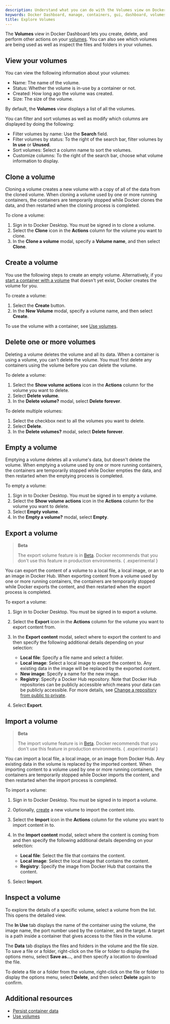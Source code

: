 ```yaml
---
description: Understand what you can do with the Volumes view on Docker Dashboard
keywords: Docker Dashboard, manage, containers, gui, dashboard, volumes, user manual
title: Explore Volumes
---
```


The **Volumes** view in Docker Dashboard lets you create, delete, and perform
other actions on your [volumes](../../storage/volumes.md). You can also see
which volumes are being used as well as inspect the files and folders in your
volumes.

## View your volumes

You can view the following information about your volumes:

- Name: The name of the volume.
- Status: Whether the volume is in-use by a container or not.
- Created: How long ago the volume was created.
- Size: The size of the volume.

By default, the **Volumes** view displays a list of all the volumes.

You can filter and sort volumes as well as modify which columns are displayed by
doing the following:

- Filter volumes by name: Use the **Search** field.
- Filter volumes by status: To the right of the search bar, filter volumes by
  **In use** or **Unused**.
- Sort volumes: Select a column name to sort the volumes.
- Customize columns: To the right of the search bar, choose what volume
  information to display.

## Clone a volume

Cloning a volume creates a new volume with a copy of all of the data from the
cloned volume. When cloning a volume used by one or more running containers, the
containers are temporarily stopped while Docker clones the data, and then
restarted when the cloning process is completed.

To clone a volume:

1. Sign in to Docker Desktop. You must be signed in to clone a volume.
2. Select the **Clone** icon in the **Actions** column for the volume you want
   to clone.
3. In the **Clone a volume** modal, specify a **Volume name**, and then select
   **Clone**.

## Create a volume

You use the following steps to create an empty volume. Alternatively, if you
[start a container with a volume](../../storage/volumes.md#start-a-container-with-a-volume)
that doesn't yet exist, Docker creates the volume for you.

To create a volume:

1. Select the **Create** button.
2. In the **New Volume** modal, specify a volume name, and then select
   **Create**.

To use the volume with a container, see [Use volumes](../../storage/volumes.md#start-a-container-with-a-volume).

## Delete one or more volumes

Deleting a volume deletes the volume and all its data. When a container is using
a volume, you can't delete the volume. You must first delete any containers
using the volume before you can delete the volume.

To delete a volume:

1. Select the **Show volume actions** icon in the **Actions** column for the
   volume you want to delete.
2. Select **Delete volume**.
3. In the **Delete volume?** modal, select **Delete forever**.

To delete multiple volumes:

1. Select the checkbox next to all the volumes you want to delete.
2. Select **Delete**.
3. In the **Delete volumes?** modal, select **Delete forever**.

## Empty a volume

Emptying a volume deletes all a volume's data, but doesn't delete the volume.
When emptying a volume used by one or more running containers, the containers
are temporarily stopped while Docker empties the data, and then restarted when
the emptying process is completed.

To empty a volume:

1. Sign in to Docker Desktop. You must be signed in to empty a volume.
2. Select the **Show volume actions** icon in the **Actions** column for the
   volume you want to delete.
3. Select **Empty volume**.
4. In the **Empty a volume?** modal, select **Empty**.

## Export a volume

> **Beta**
>
> The export volume feature is in [Beta](../../release-lifecycle.md/#beta).
> Docker recommends that you don't use this feature in production environments.
{ .experimental }

You can export the content of a volume to a local file, a local image, or an to
an image in Docker Hub. When exporting content from a volume used by one or more
running containers, the containers are temporarily stopped while Docker exports
the content, and then restarted when the export process is completed.

To export a volume:

1. Sign in to Docker Desktop. You must be signed in to export a volume.
2. Select the **Export** icon in the **Actions** column for the
   volume you want to export content from.
3. In the **Export content** modal, select where to export the content to and
   then specify the following additional details depending on your selection:

   - **Local file**: Specify a file name and select a folder.
   - **Local image**: Select a local image to export the content to. Any
    existing data in the image will be replaced by the exported content.
   - **New image**: Specify a name for the new image.
   - **Registry**: Specify a Docker Hub repository. Note that Docker Hub
     repositories can be publicly accessible which means your data can be
     publicly accessible. For more details, see
     [Change a repository from public to private](/docker-hub/repos/#change-a-repository-from-public-to-private).

4. Select **Export**.

## Import a volume

> **Beta**
>
> The import volume feature is in [Beta](../../release-lifecycle.md/#beta).
> Docker recommends that you don't use this feature in production environments.
{ .experimental }

You can import a local file, a local image, or an image from Docker Hub. Any
existing data in the volume is replaced by the imported content. When importing
content to a volume used by one or more running containers, the containers are
temporarily stopped while Docker imports the content, and then restarted when
the import process is completed.

To import a volume:

1. Sign in to Docker Desktop. You must be signed in to import a volume.
2. Optionally, [create](#create-a-volume) a new volume to import the content
   into.
3. Select the **Import** icon in the **Actions** column for the
   volume you want to import content in to.
4. In the **Import content** modal, select where the content is coming from and
   then specify the following additional details depending on your selection:

   - **Local file**: Select the file that contains the content.
   - **Local image**: Select the local image that contains the content.
   - **Registry**: Specify the image from Docker Hub that contains the content.

5. Select **Import**.

## Inspect a volume

To explore the details of a specific volume, select a volume from the list. This
opens the detailed view.

The **In Use** tab displays the name of the container using the volume, the
image name, the port number used by the container, and the target. A target is a
path inside a container that gives access to the files in the volume.

The **Data** tab displays the files and folders in the volume and the file size.
To save a file or a folder, right-click on the file or folder to display the
options menu, select **Save as...**, and then specify a location to download the
file.

To delete a file or a folder from the volume, right-click on the file or folder
to display the options menu, select **Delete**, and then select **Delete** again
to confirm.

## Additional resources

- [Persist container data](../../guides/walkthroughs/persist-data.md)
- [Use volumes](../../storage/volumes.md)